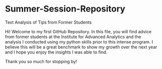 # Summer-Session-Repository
Text Analysis of Tips from Former Students

Hi! Welcome to my first GitHub Repository. 
In this file, you will find advice from former students at the Institute for Advanced Analytics and the analysis I conducted using my python skills prior to this intense program.
I believe this will be a great benchmark to show my growth over the next year and I hope you enjoy the insights I was able to find.

Thank you so much for stopping by!

